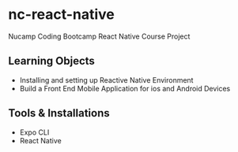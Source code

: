 # nc-react-native
Nucamp Coding Bootcamp React Native Course Project

## Learning Objects
- Installing and setting up Reactive Native Environment
- Build a Front End Mobile Application for ios and Android Devices 

## Tools & Installations
- Expo CLI
- React Native